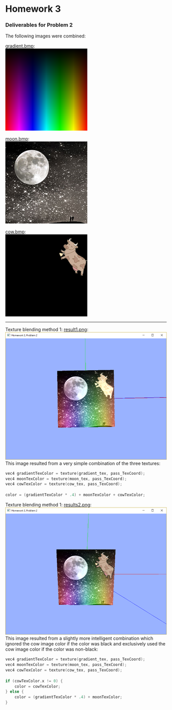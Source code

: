 # Homework 3

### Deliverables for Problem 2

The following images were combined:

[gradient.bmp](./gradient.bmp):<br />
<img src="./gradient.bmp" /><br />

[moon.bmp](./moon.bmp):<br />
<img src="./moon.bmp" /><br />

[cow.bmp](./cow.bmp):<br />
<img src="./cow.bmp" />

<hr />

Texture blending method 1: [result1.png](./result1.png):
 <img src="./result1.png" /><br />
  This image resulted from a very simple combination of the three textures:

  ```c++
  vec4 gradientTexColor = texture(gradient_tex, pass_TexCoord);
  vec4 moonTexColor = texture(moon_tex, pass_TexCoord);
  vec4 cowTexColor = texture(cow_tex, pass_TexCoord);

  color = (gradientTexColor * .4) + moonTexColor + cowTexColor;
  ```

Texture blending method 1: [results2.png](./result2.png):
  <img src="./result2.png" /><br />
  This image resulted from a slightly more intelligent combination which ignored the cow image color if the color was black and exclusively used the cow image color if the color was non-black:

  ```c++
  vec4 gradientTexColor = texture(gradient_tex, pass_TexCoord);
  vec4 moonTexColor = texture(moon_tex, pass_TexCoord);
  vec4 cowTexColor = texture(cow_tex, pass_TexCoord);

  if (cowTexColor.x != 0) {
	  color = cowTexColor;
  } else {
	  color = (gradientTexColor * .4) + moonTexColor;
  }
  ```